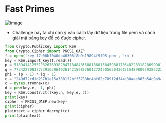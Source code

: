# Fast Primes
![image](https://github.com/Caycon/CryptoHack/assets/97203151/60671568-00e9-430c-8509-8830ea0753f9)
- Challenge này ta chỉ chú ý vào cách lấy dữ liệu trong file pem và cách giải mã bằng key để có được cipher.
```Python
from Crypto.PublicKey import RSA
from Crypto.Cipher import PKCS1_OAEP
f = open('key_17a08b7040db46308f8b9a19894f9f95.pem', 'rb')
key = RSA.import_key(f.read())
p = 51894141255108267693828471848483688186015845988173648228318286999011443419469
q = 77342270837753916396402614215980760127245056504361515489809293852222206596161
phi = (p - 1) * (q - 1)
c = "249d72cd1d287b1a15a3881f2bff5788bc4bf62c789f2df44d88aae805b54c9a94b8944c0ba798f70062b66160fee312b98879f1dd5d17b33095feb3c5830d28"
c = bytes.fromhex(c)
d = pow(key.e, -1, phi)
key = RSA.construct((key.n, key.e, d))
print(key)
cipher = PKCS1_OAEP.new(key)
print(cipher)
plaintext = cipher.decrypt(c)
print(plaintext)
```
